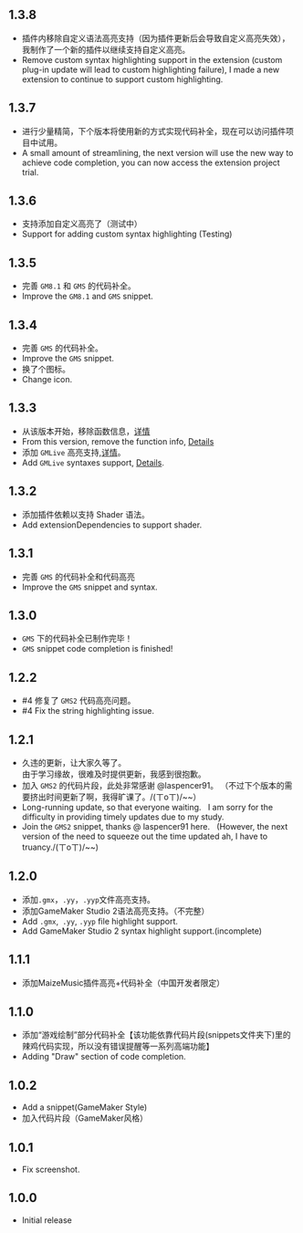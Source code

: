 ## 1.3.8

 - 插件内移除自定义语法高亮支持（因为插件更新后会导致自定义高亮失效），我制作了一个新的插件以继续支持自定义高亮。
 - Remove custom syntax highlighting support in the extension (custom plug-in update will lead to custom highlighting failure), I made a new extension to continue to support custom highlighting.

## 1.3.7

- 进行少量精简，下个版本将使用新的方式实现代码补全，现在可以访问插件项目中试用。
- A small amount of streamlining, the next version will use the new way to achieve code completion, you can now access the extension project trial.

## 1.3.6

 - 支持添加自定义高亮了（测试中）
 - Support for adding custom syntax highlighting (Testing)

## 1.3.5

 - 完善 `GM8.1` 和 `GMS` 的代码补全。
 - Improve the `GM8.1` and `GMS` snippet.

## 1.3.4

 - 完善 `GMS` 的代码补全。
 - Improve the `GMS` snippet.
 - 换了个图标。
 - Change icon.

## 1.3.3

 - 从该版本开始，移除函数信息，[详情](https://gmlsupport.liaronce.win/#/zh-cn/?id=qampa)
 - From this version, remove the function info, [Details](https://gmlsupport.liaronce.win/#/?id=qampa)
 - 添加 `GMLive` 高亮支持,[详情](https://gmlsupport.liaronce.win/#/zh-cn/?id=about-gmlive)。
 - Add `GMLive` syntaxes support, [Details](https://gmlsupport.liaronce.win/#/?id=about-gmlive).

## 1.3.2

 - 添加插件依赖以支持 Shader 语法。
 - Add extensionDependencies to support shader.

## 1.3.1

 - 完善 `GMS` 的代码补全和代码高亮
 - Improve the `GMS` snippet and syntax.

## 1.3.0

 - `GMS` 下的代码补全已制作完毕！  
 - `GMS` snippet code completion is finished!

## 1.2.2

 - \#4 修复了 `GMS2` 代码高亮问题。  
 - \#4 Fix the string highlighting issue.

## 1.2.1

 - 久违的更新，让大家久等了。  
 由于学习缘故，很难及时提供更新，我感到很抱歉。
 - 加入 `GMS2` 的代码片段，此处非常感谢 @laspencer91。
 （不过下个版本的需要挤出时间更新了啊，我得旷课了。/(ㄒoㄒ)/~~）  
 - Long-running update, so that everyone waiting.
   I am sorry for the difficulty in providing timely updates due to my study.  
 - Join the `GMS2` snippet, thanks @ laspencer91 here.
  (However, the next version of the need to squeeze out the time updated ah, I have to truancy./(ㄒoㄒ)/~~)

## 1.2.0

 - 添加`.gmx`，`.yy`，`.yyp`文件高亮支持。
 - 添加GameMaker Studio 2语法高亮支持。（不完整）
 - Add `.gmx`,` .yy`, `.yyp` file highlight support.
 - Add GameMaker Studio 2 syntax highlight support.(incomplete)

## 1.1.1

 - 添加MaizeMusic插件高亮+代码补全（中国开发者限定）

## 1.1.0

 - 添加“游戏绘制”部分代码补全【该功能依靠代码片段(snippets文件夹下)里的辣鸡代码实现，所以没有错误提醒等一系列高端功能】  
 - Adding "Draw" section of code completion.

## 1.0.2

 - Add a snippet(GameMaker Style)  
 - 加入代码片段（GameMaker风格）  

## 1.0.1

 - Fix screenshot.

## 1.0.0

 - Initial release